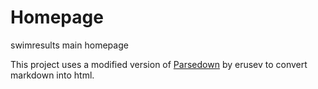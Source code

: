# Homepage
swimresults main homepage

This project uses a modified version of [Parsedown](https://github.com/erusev/parsedown) by erusev to convert markdown into html.